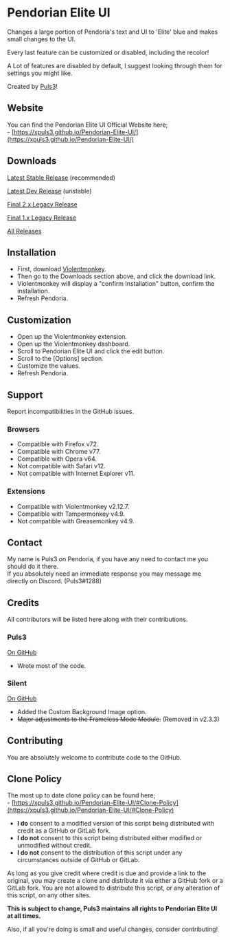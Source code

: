 # Pendorian Elite UI
Changes a large portion of Pendoria's text and UI to 'Elite' blue and makes small changes to the UI.

Every last feature can be customized or disabled, including the recolor!

A Lot of features are disabled by default, I suggest looking through them for settings you might like.

Created by [Puls3](https://github.com/xPuls3)!

## Website
You can find the Pendorian Elite UI Official Website here;
<br>\- [https://xpuls3.github.io/Pendorian-Elite-UI/](https://xpuls3.github.io/Pendorian-Elite-UI/)

## Downloads
[Latest Stable Release](https://github.com/xPuls3/Pendorian-Elite-UI/raw/master/script.user.js) (recommended)

[Latest Dev Release](https://github.com/xPuls3/Pendorian-Elite-UI/raw/dev/script.user.js) (unstable)

[Final 2.x Legacy Release](https://github.com/xPuls3/Pendorian-Elite-UI/raw/2.6/script.user.js)

[Final 1.x Legacy Release](https://github.com/xPuls3/Pendorian-Elite-UI/raw/1.7.1/script.user.js)

[All Releases](https://github.com/xPuls3/Pendorian-Elite-UI/releases)

## Installation
* First, download [Violentmonkey](https://violentmonkey.github.io/get-it/).
* Then go to the Downloads section above, and click the download link.
* Violentmonkey will display a "confirm Installation" button, confirm the installation.
* Refresh Pendoria.

## Customization
* Open up the Violentmonkey extension.
* Open up the Violentmonkey dashboard.
* Scroll to Pendorian Elite UI and click the edit button.
* Scroll to the \[Options] section.
* Customize the values.
* Refresh Pendoria. 

## Support

Report incompatibilities in the GitHub issues. 

### Browsers
* Compatible with Firefox v72.
* Compatible with Chrome v77.
* Compatible with Opera v64.
* Not compatible with Safari v12.
* Not compatible with Internet Explorer v11.

### Extensions
* Compatible with Violentmonkey v2.12.7.
* Compatible with Tampermonkey v4.9.
* Not compatible with Greasemonkey v4.9.

## Contact
My name is Puls3 on Pendoria, if you have any need to contact me you should do it there.  
If you absolutely need an immediate response you may message me directly on Discord. (Puls3#1288) 

## Credits
All contributors will be listed here along with their contributions.
### Puls3
[On GitHub](https://github.com/xPuls3/)
* Wrote most of the code.
### Silent
[On GitHub](https://github.com/SilentXer0/)
* Added the Custom Background Image option.
* ~~Major adjustments to the Frameless Mode Module.~~ (Removed in v2.3.3)

## Contributing
You are absolutely welcome to contribute code to the GitHub. 

## Clone Policy
The most up to date clone policy can be found here;
<br>\- [https://xpuls3.github.io/Pendorian-Elite-UI/#Clone-Policy](https://xpuls3.github.io/Pendorian-Elite-UI/#Clone-Policy)

* **I do** consent to a modified version of this script being distributed with credit as a GitHub or GitLab fork. 
* **I do not** consent to this script being distributed either modified or unmodified without credit.
* **I do not** consent to the distribution of this script under any circumstances outside of GitHub or GitLab. 

As long as you give credit where credit is due and provide a link to the original, you may create a clone and distribute it via either a GitHub fork or a GitLab fork. You are not allowed to distribute this script, or any alteration of this script, on any other sites.

**This is subject to change, Puls3 maintains all rights to Pendorian Elite UI at all times.**

Also, if all you're doing is small and useful changes, consider contributing!
